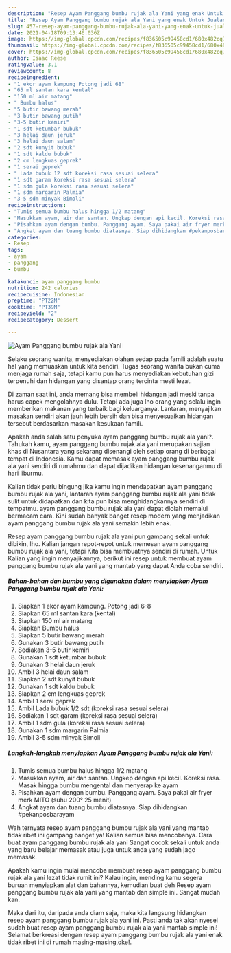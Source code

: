 ```yaml
---
description: "Resep Ayam Panggang bumbu rujak ala Yani yang enak Untuk Jualan"
title: "Resep Ayam Panggang bumbu rujak ala Yani yang enak Untuk Jualan"
slug: 457-resep-ayam-panggang-bumbu-rujak-ala-yani-yang-enak-untuk-jualan
date: 2021-04-18T09:13:46.036Z
image: https://img-global.cpcdn.com/recipes/f836505c99458cd1/680x482cq70/ayam-panggang-bumbu-rujak-ala-yani-foto-resep-utama.jpg
thumbnail: https://img-global.cpcdn.com/recipes/f836505c99458cd1/680x482cq70/ayam-panggang-bumbu-rujak-ala-yani-foto-resep-utama.jpg
cover: https://img-global.cpcdn.com/recipes/f836505c99458cd1/680x482cq70/ayam-panggang-bumbu-rujak-ala-yani-foto-resep-utama.jpg
author: Isaac Reese
ratingvalue: 3.1
reviewcount: 8
recipeingredient:
- "1 ekor ayam kampung Potong jadi 68"
- "65 ml santan kara kental"
- "150 ml air matang"
- " Bumbu halus"
- "5 butir bawang merah"
- "3 butir bawang putih"
- "3-5 butir kemiri"
- "1 sdt ketumbar bubuk"
- "3 helai daun jeruk"
- "3 helai daun salam"
- "2 sdt kunyit bubuk"
- "1 sdt kaldu bubuk"
- "2 cm lengkuas geprek"
- "1 serai geprek"
- " Lada bubuk 12 sdt koreksi rasa sesuai selera"
- "1 sdt garam koreksi rasa sesuai selera"
- "1 sdm gula koreksi rasa sesuai selera"
- "1 sdm margarin Palmia"
- "3-5 sdm minyak Bimoli"
recipeinstructions:
- "Tumis semua bumbu halus hingga 1/2 matang"
- "Masukkan ayam, air dan santan. Ungkep dengan api kecil. Koreksi rasa. Masak hingga bumbu mengental dan menyerap ke ayam"
- "Pisahkan ayam dengan bumbu. Panggang ayam. Saya pakai air fryer merk MITO (suhu 200° 25 menit)"
- "Angkat ayam dan tuang bumbu diatasnya. Siap dihidangkan #pekanposbarayam"
categories:
- Resep
tags:
- ayam
- panggang
- bumbu

katakunci: ayam panggang bumbu 
nutrition: 242 calories
recipecuisine: Indonesian
preptime: "PT22M"
cooktime: "PT39M"
recipeyield: "2"
recipecategory: Dessert

---
```



![Ayam Panggang bumbu rujak ala Yani](https://img-global.cpcdn.com/recipes/f836505c99458cd1/680x482cq70/ayam-panggang-bumbu-rujak-ala-yani-foto-resep-utama.jpg)

Selaku seorang wanita, menyediakan olahan sedap pada famili adalah suatu hal yang memuaskan untuk kita sendiri. Tugas seorang  wanita bukan cuma menjaga rumah saja, tetapi kamu pun harus menyediakan kebutuhan gizi terpenuhi dan hidangan yang disantap orang tercinta mesti lezat.

Di zaman  saat ini, anda memang bisa membeli hidangan jadi meski tanpa harus capek mengolahnya dulu. Tetapi ada juga lho orang yang selalu ingin memberikan makanan yang terbaik bagi keluarganya. Lantaran, menyajikan masakan sendiri akan jauh lebih bersih dan bisa menyesuaikan hidangan tersebut berdasarkan masakan kesukaan famili. 



Apakah anda salah satu penyuka ayam panggang bumbu rujak ala yani?. Tahukah kamu, ayam panggang bumbu rujak ala yani merupakan sajian khas di Nusantara yang sekarang disenangi oleh setiap orang di berbagai tempat di Indonesia. Kamu dapat memasak ayam panggang bumbu rujak ala yani sendiri di rumahmu dan dapat dijadikan hidangan kesenanganmu di hari liburmu.

Kalian tidak perlu bingung jika kamu ingin mendapatkan ayam panggang bumbu rujak ala yani, lantaran ayam panggang bumbu rujak ala yani tidak sulit untuk didapatkan dan kita pun bisa menghidangkannya sendiri di tempatmu. ayam panggang bumbu rujak ala yani dapat diolah memalui bermacam cara. Kini sudah banyak banget resep modern yang menjadikan ayam panggang bumbu rujak ala yani semakin lebih enak.

Resep ayam panggang bumbu rujak ala yani pun gampang sekali untuk dibikin, lho. Kalian jangan repot-repot untuk memesan ayam panggang bumbu rujak ala yani, tetapi Kita bisa membuatnya sendiri di rumah. Untuk Kalian yang ingin menyajikannya, berikut ini resep untuk membuat ayam panggang bumbu rujak ala yani yang mantab yang dapat Anda coba sendiri.

<!--inarticleads1-->

##### Bahan-bahan dan bumbu yang digunakan dalam menyiapkan Ayam Panggang bumbu rujak ala Yani:

1. Siapkan 1 ekor ayam kampung. Potong jadi 6-8
1. Siapkan 65 ml santan kara (kental)
1. Siapkan 150 ml air matang
1. Siapkan  Bumbu halus
1. Siapkan 5 butir bawang merah
1. Gunakan 3 butir bawang putih
1. Sediakan 3-5 butir kemiri
1. Gunakan 1 sdt ketumbar bubuk
1. Gunakan 3 helai daun jeruk
1. Ambil 3 helai daun salam
1. Siapkan 2 sdt kunyit bubuk
1. Gunakan 1 sdt kaldu bubuk
1. Siapkan 2 cm lengkuas geprek
1. Ambil 1 serai geprek
1. Ambil  Lada bubuk 1/2 sdt (koreksi rasa sesuai selera)
1. Sediakan 1 sdt garam (koreksi rasa sesuai selera)
1. Ambil 1 sdm gula (koreksi rasa sesuai selera)
1. Gunakan 1 sdm margarin Palmia
1. Ambil 3-5 sdm minyak Bimoli




<!--inarticleads2-->

##### Langkah-langkah menyiapkan Ayam Panggang bumbu rujak ala Yani:

1. Tumis semua bumbu halus hingga 1/2 matang
1. Masukkan ayam, air dan santan. Ungkep dengan api kecil. Koreksi rasa. Masak hingga bumbu mengental dan menyerap ke ayam
1. Pisahkan ayam dengan bumbu. Panggang ayam. Saya pakai air fryer merk MITO (suhu 200° 25 menit)
1. Angkat ayam dan tuang bumbu diatasnya. Siap dihidangkan #pekanposbarayam




Wah ternyata resep ayam panggang bumbu rujak ala yani yang mantab tidak ribet ini gampang banget ya! Kalian semua bisa mencobanya. Cara buat ayam panggang bumbu rujak ala yani Sangat cocok sekali untuk anda yang baru belajar memasak atau juga untuk anda yang sudah jago memasak.

Apakah kamu ingin mulai mencoba membuat resep ayam panggang bumbu rujak ala yani lezat tidak rumit ini? Kalau ingin, mending kamu segera buruan menyiapkan alat dan bahannya, kemudian buat deh Resep ayam panggang bumbu rujak ala yani yang mantab dan simple ini. Sangat mudah kan. 

Maka dari itu, daripada anda diam saja, maka kita langsung hidangkan resep ayam panggang bumbu rujak ala yani ini. Pasti anda tak akan nyesel sudah buat resep ayam panggang bumbu rujak ala yani mantab simple ini! Selamat berkreasi dengan resep ayam panggang bumbu rujak ala yani enak tidak ribet ini di rumah masing-masing,oke!.

